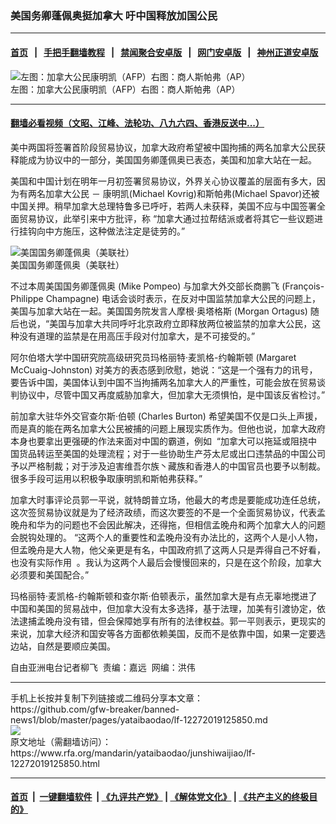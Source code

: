 ### 美国务卿蓬佩奥挺加拿大  吁中国释放加国公民
------------------------

#### [首页](https://github.com/gfw-breaker/banned-news1/blob/master/README.md) &nbsp;&nbsp;|&nbsp;&nbsp; [手把手翻墙教程](https://github.com/gfw-breaker/guides/wiki) &nbsp;&nbsp;|&nbsp;&nbsp; [禁闻聚合安卓版](https://github.com/gfw-breaker/bn-android) &nbsp;&nbsp;|&nbsp;&nbsp; [网门安卓版](https://github.com/oGate2/oGate) &nbsp;&nbsp;|&nbsp;&nbsp; [神州正道安卓版](https://github.com/SzzdOgate/update) 



<div id="headerimg">
 <img alt="左图：加拿大公民康明凯（AFP）右图：商人斯帕弗（AP）" src="https://www.rfa.org/mandarin/yataibaodao/junshiwaijiao/lf-12272019125850.html/yt1227d.jpg/image" title="左图：加拿大公民康明凯（AFP）右图：商人斯帕弗（AP）"/>
 <div id="headerimgcontents">
  <div id="headerimgcaption">
   <span>
    左图：加拿大公民康明凯（AFP）右图：商人斯帕弗（AP）
   </span>
   <!-- zoomattribute -->
  </div>
  <!-- headerimgcaption -->
 </div>
 <!-- headerimagecontents -->
</div>

<hr/>


#### [翻墙必看视频（文昭、江峰、法轮功、八九六四、香港反送中...）](http://167.172.214.107/home.html)

<div id="storytext">
 <div>
  <div class="slot_header">
  </div>
 </div>
 <p>
  美中两国将签署首阶段贸易协议，加拿大政府希望被中国拘捕的两名加拿大公民获释能成为协议中的一部分，美国国务卿蓬佩奥已表态，美国和加拿大站在一起。
 </p>
 <p>
  美国和中国计划在明年一月初签署贸易协议，外界关心协议覆盖的层面有多大，因为有两名加拿大公民 － 康明凯(Michael Kovrig)和斯帕弗(Michael Spavor)还被中国关押。稍早加拿大总理特鲁多已呼吁，若两人未获释，美国不应与中国签署全面贸易协议，此举引来中方批评，称 “加拿大通过拉帮结派或者将其它一些议题进行挂钩向中方施压，这种做法注定是徒劳的。”
 </p>
 <p>
  <div class="image-inline captioned" style="width:680px;">
   <div style="width:680px;">
    <img alt="美国国务卿蓬佩奥（美联社）" src="https://www.rfa.org/mandarin/yataibaodao/junshiwaijiao/lf-12272019125850.html/yt1227y.jpg" title="美国国务卿蓬佩奥（美联社）"/>
   </div>
   <div class="image-caption">
    <span style="width:680px;">
     美国国务卿蓬佩奥（美联社）
    </span>
    <span class="copyright">
    </span>
   </div>
  </div>
 </p>
 <p>
  不过本周美国国务卿蓬佩奥 (Mike Pompeo) 与加拿大外交部长商鹏飞 (François-Philippe Champagne) 电话会谈时表示，在反对中国监禁加拿大公民的问题上，美国与加拿大站在一起。美国国务院发言人摩根·奥塔格斯 (Morgan Ortagus) 随后也说，“美国与加拿大共同呼吁北京政府立即释放两位被监禁的加拿大公民，这种没有道理的监禁是在用高压手段对付加拿大，是不可接受的。”
 </p>
 <p>
  阿尔伯塔大学中国研究院高级研究员玛格丽特·麦凯格-约翰斯顿 (Margaret McCuaig-Johnston) 对美方的表态感到欣慰，她说：“这是一个强有力的讯号，要告诉中国，美国体认到中国不当拘捕两名加拿大人的严重性，可能会放在贸易谈判协议中，尽管中国又再度威胁加拿大，但加拿大无须惧怕，是中国该反省检讨。”
 </p>
 <p>
  前加拿大驻华外交官查尔斯·伯顿 (Charles Burton) 希望美国不仅是口头上声援，而是真的能在两名加拿大公民被捕的问题上展现实质作为。但他也说，加拿大政府本身也要拿出更强硬的作法来面对中国的霸道，例如  “加拿大可以拖延或阻挠中国货品转运至美国的处理流程；对于一些协助生产芬太尼或出口违禁品的中国公司予以严格制裁；对于涉及迫害维吾尔族丶藏族和香港人的中国官员也要予以制裁。很多手段可运用以积极争取康明凯和斯帕弗获释。”
 </p>
 <p>
 </p>
 <p>
 </p>
 <p>
  加拿大时事评论员郭一平说，就特朗普立场，他最大的考虑是要能成功连任总统，这次签贸易协议就是为了经济政绩，而这次要签的不是一个全面贸易协议，代表孟晚舟和华为的问题也不会因此解决，还得拖，但相信孟晚舟和两个加拿大人的问题会脱钩处理的。 “这两个人的重要性和孟晚舟没有办法比的，这两个人是小人物，但孟晚舟是大人物，他父亲更是有名，中国政府抓了这两人只是弄得自己不好看，也没有实际作用  。我认为这两个人最后会慢慢回来的，只是在这个阶段，加拿大必须要和美国配合。”
 </p>
 <p>
  玛格丽特·麦凯格-约翰斯顿和查尔斯·伯顿表示，虽然加拿大是有点无辜地搅进了中国和美国的贸易战中，但加拿大没有太多选择，基于法理，加美有引渡协定，依法逮捕孟晚舟没有错，但会保障她享有所有的法律权益。郭一平则表示，更现实的来说，加拿大经济和国安等各方面都依赖美国，反而不是依靠中国，如果一定要选边站，自然是要顺应美国。
 </p>
 <p>
 </p>
 <p>
  自由亚洲电台记者柳飞  责编：嘉远  网编：洪伟
 </p>
</div>

<hr/>
手机上长按并复制下列链接或二维码分享本文章：<br/>
https://github.com/gfw-breaker/banned-news1/blob/master/pages/yataibaodao/lf-12272019125850.md <br/>
<a href='https://github.com/gfw-breaker/banned-news1/blob/master/pages/yataibaodao/lf-12272019125850.md'><img src='https://github.com/gfw-breaker/banned-news1/blob/master/pages/yataibaodao/lf-12272019125850.md.png'/></a> <br/>
原文地址（需翻墙访问）：https://www.rfa.org/mandarin/yataibaodao/junshiwaijiao/lf-12272019125850.html


------------------------
#### [首页](https://github.com/gfw-breaker/banned-news1/blob/master/README.md) &nbsp;|&nbsp; [一键翻墙软件](https://github.com/gfw-breaker/nogfw/blob/master/README.md) &nbsp;| [《九评共产党》](https://github.com/gfw-breaker/9ping.md/blob/master/README.md#九评之一评共产党是什么) | [《解体党文化》](https://github.com/gfw-breaker/jtdwh.md/blob/master/README.md) | [《共产主义的终极目的》](https://github.com/gfw-breaker/gczydzjmd.md/blob/master/README.md)


<img src='http://gfw-breaker.win/banned-news/pages/yataibaodao/lf-12272019125850.md' width='0px' height='0px'/>